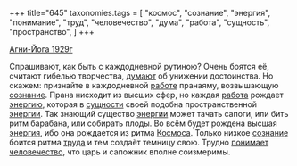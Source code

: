 +++
title="645"
taxonomies.tags = [
 "космос",
 "сознание",
 "энергия",
 "понимание",
 "труд",
 "человечество",
 "дума",
 "работа",
 "сущность",
 "пространство",
]
+++

[Агни-Йога 1929г](/agni/1929)

Спрашивают, как быть с каждодневной рутиною? Очень боятся её, считают гибелью творчества, [думают](/tags/дума) об унижении достоинства. Но скажем: признайте в каждодневной [работе](/tags/[работа](/tags/работа)) пранаяму, возвышающую [сознание](/tags/сознание). Прана нисходит из высших сфер, но каждая [работа](/tags/работа) рождает [энергию](/tags/[энергия](/tags/энергия)), которая в [сущности](/tags/сущность) своей подобна пространственной [энергии](/tags/[энергия](/tags/энергия)). Так знающий существо [энергии](/tags/[энергия](/tags/энергия)) может тачать сапоги, или бить ритм барабана, или собирать плоды. Во всём будет рождена высшая [энергия](/tags/энергия), ибо она рождается из ритма [Космоса](/tags/космос). Только низкое [сознание](/tags/сознание) боится ритма [труда](/tags/труд) и тем создаёт темницу свою. Трудно [понимает](/tags/понимание) [человечество](/tags/человечество), что царь и сапожник вполне соизмеримы.